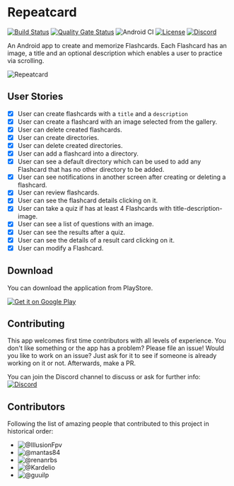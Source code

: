 # Repeatcard

[![Build Status](https://app.bitrise.io/app/2e67b09ff5a7dfb0/status.svg?token=8CSJS-GL1kWluNrCI8WUXA&branch=development)](https://app.bitrise.io/app/2e67b09ff5a7dfb0)
[![Quality Gate Status](https://sonarcloud.io/api/project_badges/measure?project=Dement0_repeatcard&metric=alert_status)](https://sonarcloud.io/dashboard?id=Dement0_repeatcard)
![Android CI](https://github.com/Dement0/repeatcard/workflows/Android%20CI/badge.svg)
[![License](https://img.shields.io/github/license/dement0/repeatcard.svg)](LICENSE)
[![Discord](https://discord.com/api/guilds/765660376305500250/widget.png)](https://discord.gg/U4dYsfY)

An Android app to create and memorize Flashcards.
Each Flashcard has an image, a title and an optional description which enables a user to practice via scrolling.

![Repeatcard](https://user-images.githubusercontent.com/33685811/95678688-85bf3000-0bce-11eb-95ed-22a83dc514a7.png)

## User Stories

- [x] User can create flashcards with a `title` and a `description`
- [x] User can create a flashcard with an image selected from the gallery.
- [x] User can delete created flashcards.
- [x] User can create directories.
- [x] User can delete created directories.
- [x] User can add a flashcard into a directory.
- [x] User can see a default directory which can be used to add any Flashcard that has no other directory to be added.
- [x] User can see notifications in another screen after creating or deleting a flashcard.
- [x] User can review flashcards.
- [x] User can see the flashcard details clicking on it.
- [x] User can take a quiz if has at least 4 Flashcards with title-description-image.
- [x] User can see a list of questions with an image.
- [x] User can see the results after a quiz.
- [x] User can see the details of a result card clicking on it.
- [x] User can modify a Flashcard.

## Download

You can download the application from PlayStore.

<a href="https://play.google.com/store/apps/details?id=it.ilker.repeatcard"><img alt="Get it on Google Play" src="https://play.google.com/intl/en_us/badges/static/images/badges/en_badge_web_generic.png"/></a>

## Contributing

This app welcomes first time contributors with all levels of experience. 
You don't like something or the app has a problem? Please file an issue!
Would you like to work on an issue? Just ask for it to see if someone is already working on it or not. Afterwards, make a PR.

You can join the Discord channel to discuss or ask for further info: [![Discord](https://discord.com/api/guilds/765660376305500250/widget.png)](https://discord.gg/U4dYsfY)

## Contributors

Following the list of amazing people that contributed to this project in historical order:
- ![@IllusionFpv](https://github.com/IllusionFpv)
- ![@mantas84](https://github.com/mantas84)
- ![@renanrbs](https://github.com/renanrbs)
- ![@Kardelio](https://github.com/Kardelio)
- ![@guuilp](https://github.com/guuilp)
